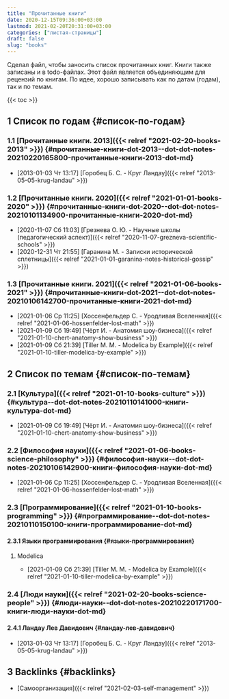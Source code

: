 ```yaml
---
title: "Прочитанные книги"
date: 2020-12-15T09:36:00+03:00
lastmod: 2021-02-20T20:31:00+03:00
categories: ["листая-страницы"]
draft: false
slug: "books"
---
```


Сделал файл, чтобы заносить список прочитанных книг.
Книги также записаны и в todo-файлах.
Этот файл является объединяющим для рецензий по книгам.
По идее, хорошо записывать как по датам (годам), так и по темам.

<!--more-->

{{< toc >}}


## <span class="section-num">1</span> Список по годам {#список-по-годам}


### <span class="section-num">1.1</span> [Прочитанные книги. 2013]({{< relref "2021-02-20-books-2013" >}}) {#прочитанные-книги-dot-2013--dot-dot-notes-20210220165800-прочитанные-книги-2013-dot-md}

-   <span class="timestamp-wrapper"><span class="timestamp">[2013-01-03 Чт 13:17] </span></span> [Горобец Б. С. - Круг Ландау]({{< relref "2013-05-05-krug-landau" >}})


### <span class="section-num">1.2</span> [Прочитанные книги. 2020]({{< relref "2021-01-01-books-2020" >}}) {#прочитанные-книги-dot-2020--dot-dot-notes-20210101134900-прочитанные-книги-2020-dot-md}

-   <span class="timestamp-wrapper"><span class="timestamp">[2020-11-07 Сб 11:03] </span></span> [Грезнева О. Ю. - Научные школы (педагогический аспект)]({{< relref "2020-11-07-grezneva-scientific-schools" >}})
-   <span class="timestamp-wrapper"><span class="timestamp">[2020-12-31 Чт 21:55] </span></span> [Гаранина М. - Записки исторической сплетницы]({{< relref "2021-01-01-garanina-notes-historical-gossip" >}})


### <span class="section-num">1.3</span> [Прочитанные книги. 2021]({{< relref "2021-01-06-books-2021" >}}) {#прочитанные-книги-dot-2021--dot-dot-notes-20210106142700-прочитанные-книги-2021-dot-md}

-   <span class="timestamp-wrapper"><span class="timestamp">[2021-01-06 Ср 11:25] </span></span> [Хоссенфельдер С. - Уродливая Вселенная]({{< relref "2021-01-06-hossenfelder-lost-math" >}})
-   <span class="timestamp-wrapper"><span class="timestamp">[2021-01-09 Сб 19:49] </span></span> [Чёрт И. - Анатомия шоу-бизнеса]({{< relref "2021-01-10-chert-anatomy-show-business" >}})
-   <span class="timestamp-wrapper"><span class="timestamp">[2021-01-09 Сб 21:39] </span></span> [Tiller M. M. - Modelica by Example]({{< relref "2021-01-10-tiller-modelica-by-example" >}})


## <span class="section-num">2</span> Список по темам {#список-по-темам}


### <span class="section-num">2.1</span> [Культура]({{< relref "2021-01-10-books-culture" >}}) {#культура--dot-dot-notes-20210110141000-книги-культура-dot-md}

-   <span class="timestamp-wrapper"><span class="timestamp">[2021-01-09 Сб 19:49] </span></span> [Чёрт И. - Анатомия шоу-бизнеса]({{< relref "2021-01-10-chert-anatomy-show-business" >}})


### <span class="section-num">2.2</span> [Философия науки]({{< relref "2021-01-06-books-science-philosophy" >}}) {#философия-науки--dot-dot-notes-20210106142900-книги-философия-науки-dot-md}

-   <span class="timestamp-wrapper"><span class="timestamp">[2021-01-06 Ср 11:25] </span></span> [Хоссенфельдер С. - Уродливая Вселенная]({{< relref "2021-01-06-hossenfelder-lost-math" >}})


### <span class="section-num">2.3</span> [Программирование]({{< relref "2021-01-10-books-programming" >}}) {#программирование--dot-dot-notes-20210110150100-книги-программирование-dot-md}


#### <span class="section-num">2.3.1</span> Языки программирования {#языки-программирования}

<!--list-separator-->

1.  Modelica

    -   <span class="timestamp-wrapper"><span class="timestamp">[2021-01-09 Сб 21:39] </span></span> [Tiller M. M. - Modelica by Example]({{< relref "2021-01-10-tiller-modelica-by-example" >}})


### <span class="section-num">2.4</span> [Люди науки]({{< relref "2021-02-20-books-science-people" >}}) {#люди-науки--dot-dot-notes-20210220171700-книги-люди-науки-dot-md}


#### <span class="section-num">2.4.1</span> Ландау Лев Давидович {#ландау-лев-давидович}

-   <span class="timestamp-wrapper"><span class="timestamp">[2013-01-03 Чт 13:17] </span></span> [Горобец Б. С. - Круг Ландау]({{< relref "2013-05-05-krug-landau" >}})


## <span class="section-num">3</span> Backlinks {#backlinks}

-   [Самоорганизация]({{< relref "2021-02-03-self-management" >}})
